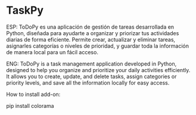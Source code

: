 # TaskPy

ESP:
ToDoPy es una aplicación de gestión de tareas desarrollada en Python, diseñada para ayudarte a organizar y priorizar tus actividades diarias de forma eficiente. Permite crear, actualizar y eliminar tareas, asignarles categorías o niveles de prioridad, y guardar toda la información de manera local para un fácil acceso.


ENG:
ToDoPy is a task management application developed in Python, designed to help you organize and prioritize your daily activities efficiently. It allows you to create, update, and delete tasks, assign categories or priority levels, and save all the information locally for easy access.

How to install add-on:

pip install colorama